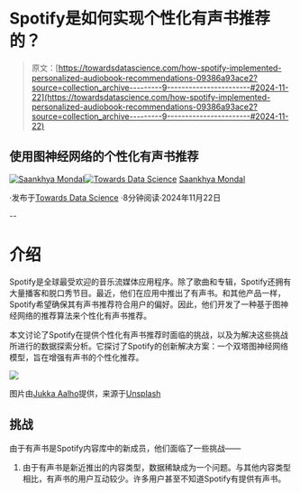 # Spotify是如何实现个性化有声书推荐的？

> 原文：[https://towardsdatascience.com/how-spotify-implemented-personalized-audiobook-recommendations-09386a93ace2?source=collection_archive---------9-----------------------#2024-11-22](https://towardsdatascience.com/how-spotify-implemented-personalized-audiobook-recommendations-09386a93ace2?source=collection_archive---------9-----------------------#2024-11-22)

## 使用图神经网络的个性化有声书推荐

[](https://saankhya.medium.com/?source=post_page---byline--09386a93ace2--------------------------------)[![Saankhya Mondal](../Images/b22ffe3b52c6c3bcfafaeed3812811d8.png)](https://saankhya.medium.com/?source=post_page---byline--09386a93ace2--------------------------------)[](https://towardsdatascience.com/?source=post_page---byline--09386a93ace2--------------------------------)[![Towards Data Science](../Images/a6ff2676ffcc0c7aad8aaf1d79379785.png)](https://towardsdatascience.com/?source=post_page---byline--09386a93ace2--------------------------------) [Saankhya Mondal](https://saankhya.medium.com/?source=post_page---byline--09386a93ace2--------------------------------)

·发布于[Towards Data Science](https://towardsdatascience.com/?source=post_page---byline--09386a93ace2--------------------------------) ·8分钟阅读·2024年11月22日

--

# 介绍

Spotify是全球最受欢迎的音乐流媒体应用程序。除了歌曲和专辑，Spotify还拥有大量播客和脱口秀节目。最近，他们在应用中推出了有声书。和其他产品一样，Spotify希望确保其有声书推荐符合用户的偏好。因此，他们开发了一种基于图神经网络的推荐算法来个性化有声书推荐。

本文讨论了Spotify在提供个性化有声书推荐时面临的挑战，以及为解决这些挑战所进行的数据探索分析。它探讨了Spotify的创新解决方案：一个双塔图神经网络模型，旨在增强有声书的个性化推荐。

![](../Images/38fa54e1eeaec57a308dd1e51bf653a0.png)

图片由[Jukka Aalho](https://unsplash.com/@jukkaaalho?utm_source=medium&utm_medium=referral)提供，来源于[Unsplash](https://unsplash.com/?utm_source=medium&utm_medium=referral)

## 挑战

由于有声书是Spotify内容库中的新成员，他们面临了一些挑战——

1.  由于有声书是新近推出的内容类型，数据稀缺成为一个问题。与其他内容类型相比，有声书的用户互动较少。许多用户甚至不知道Spotify有提供有声书。
